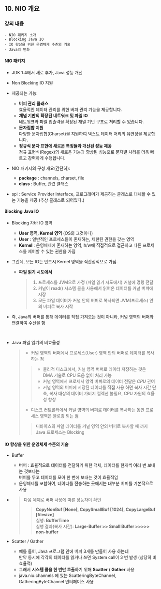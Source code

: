 ## 10. NIO 개요

### 강의 내용
```
- NIO 패키지 소개
- Blocking Java IO
- IO 향상을 위한 운영체제 수준의 기술
- Java의 변화
```

#### NIO 패키지
- JDK 1.4에서 새로 추가, Java 성능 개선
- Non Blocking IO 지원
- 제공되는 기능:
    - **버퍼 관리 클래스**  
      효율적인 데이터 관리를 위한 버퍼 관리 기능을 제공합니다.
    - **채널 기반의 확장된 네트워크 및 파일 IO**  
      네트워크와 파일 입출력을 확장된 채널 기반 구조로 처리할 수 있습니다.
    - **문자집합 지원**  
      다양한 문자집합(Charset)을 지원하여 텍스트 데이터 처리의 유연성을 제공합니다.
    - **정규식 문자 표현에 새로운 특징들과 개선된 성능 제공**  
      정규 표현식(Regex)의 새로운 기능과 향상된 성능으로 문자열 처리를 더욱 빠르고 강력하게 수행합니다.

      
- NIO 패키지의 구성 개요(간단히):
  - **package** : channels, charset, file
  - **class** : Buffer, 관련 클래스
- spi : Service Provider Interface, 프로그래머가 제공하는 클래스로 대체할 수 있는 기능을 제공 (추상 클래스로 되어있다.)

#### Blocking Java IO
- Blocking 자바 IO 영역
  - **User 영역, Kernel 영역**  (OS의 그것이다)
  - **User** : 일반적인 프로세스들이 존재하는, 제한된 권한을 갖는 영역
  - **Kernel** : 운영체제에 존재하는 영역, h/w에 직접적으로 접근하고 다른 프로세스를 제어할 수 있는 권한을 가짐


- 그런데, 모든 IO는 반드시 Kernel 영역을 직간접적으로 가짐.

  - **파일 읽기 시도에서**
    > 1. 프로세스를 JVM으로 가정 (파일 읽기 시도에서) 커널에 명령 전달 
    > 2. 커널이 read() 시스템 콜을 사용해서 읽어온 데이터를 커널 버퍼에 저장 
    > 3. 모든 파일 데이터가 커널 안의 버퍼로 복사되면 JVM(프로세스) 안의 버퍼로 복사 시작

- 즉, Java의 버퍼를 통해 데이터를 직접 가져오는 것이 아니라, 커널 영역의 버퍼와 연결하여 수신을 함

<br>

- Java 파일 읽기의 비효율성
    > - 커널 영역의 버퍼에서 프로세스(User) 영역 안의 버퍼로 데이터를 복사하는 점
    > > - 물리적 디스크에서, 커널 영역 버퍼로 데이터 저장하는 것은 DMA 기술로 CPU 도움 없이 처리 가능
    > > - 커널 영역에서 프로세서 영역 버퍼로의 데이터 전달은 *CPU* 관여
    > > - 커널 영역의 버퍼에 저장된 데이터를 직접 사용 하면 복사 시간 단축, 복사 대상의 데이터 가비지 컬렉션 불필요, CPU 자원의 효율성 향상
    > - 디스크 컨트롤러에서 커널 영역의 버퍼로 데이터를 복사하는 동안 프로세스 영역은 블로킹 되는 점 
    > >디바이스의 파일 데이터를 커널 영역 안의 버퍼로 복사할 때 까지 Java 프로세스는 Blocking

#### IO 향상을 위한 운영체제 수준의 기술
- Buffer
  - 버퍼 : 효율적으로 데이터를 전달하기 위한 객체, 데이터를 한개씩 여러 번 보내는 것보다는<br> 버퍼를 두고 데이터를 모아 한 번에 보내는 것이 효율적임
  - 운영체제를 포함하여, 데이터를 전송하는 곳에서는 대부분 버퍼를 기본적으로 사용

- > 다음 예제로 버퍼 사용에 따른 성능차이 확인
  > > **CopyNonBuf [None], CopySmallBuf [1024],  CopyLargeBuf [filesize]**
  > > <br> 실행: **BufferTime** 
  > > <br> 실행 결과(복사 시간): **Large-Buffer >> Small Buffer >>>>> non-buffer**
  
- Scatter / Gather
  - 예를 들어, Java 프로그램 안에 버퍼 3개를 만들어 사용 하는데 <br>
  만약 동시에 각각의 데이터를 읽거나 쓰면 System call이 3 번 발생 (상당히 비효율적) <br>
  - 그래서 **시스템 콜을 한 번만 호출**하기 위해 **Scatter / Gather** 사용 <br>
  - java.nio.channels 에 있는 ScatteringByteChannel, GatheringByteChannel 인터페이스 사용






